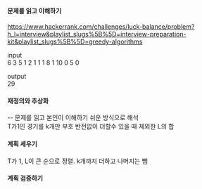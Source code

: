 #### 문제를 읽고 이해하기
https://www.hackerrank.com/challenges/luck-balance/problem?h_l=interview&playlist_slugs%5B%5D=interview-preparation-kit&playlist_slugs%5B%5D=greedy-algorithms

input</br>
6 3
5 1
2 1
1 1
8 1
10 0
5 0


output</br>
29
 
#### 재정의와 추상화<br>
-- 문제를 읽고 본인이 이해하기 쉬운 방식으로 해석<br>
T가1인 경기를 k개만 부호 반전없이 더할수 있을 때 제외한 L의 합

#### 계획 세우기<br>
T가 1, L이 큰 순으로 정렬. k개까지 더하고 나머지는 뺌

#### 계획 검증하기
